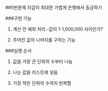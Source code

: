 
##5번문제 지갑이 최대한 가볍게 은행에서 출금하기

###구현 기능

1. 계산 전 예외 처리
   -값이 1-1,000,000 사이인가?

2. 주어진 값의 나머지를 구하는 기능

###실행 순서

1. 값을 가장 큰 단위의 수부터 나눔

2. 나눈 값을 리스트에 넣음

3. 가장 작은 단위의 수까지 반복함